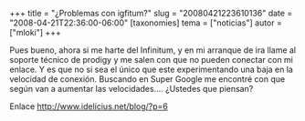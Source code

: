 +++
title = "¿Problemas con igfitum?"
slug = "20080421223610136"
date = "2008-04-21T22:36:00-06:00"
[taxonomies]
tema = ["noticias"]
autor = ["mloki"]
+++

Pues bueno, ahora si me harte del Infinitum, y en mi arranque de ira
llame al soporte técnico de prodigy y me salen con que no pueden
conectar con mi enlace. Y es que no si sea el único que este
experimentando una baja en la velocidad de conexión. Buscando en Super
Google me encontré con que según van a aumentar las velocidades….
¿Ustedes que piensan?

Enlace
<a href="http://www.idelicius.net/blog/?p=6">http://www.idelicius.net/blog/?p=6</a>

